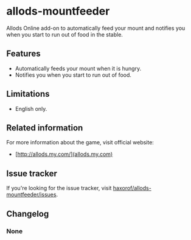 # allods-mountfeeder
Allods Online add-on to automatically feed your mount and notifies you when you start to run out of food in the stable.

## Features

* Automatically feeds your mount when it is hungry.
* Notifies you when you start to run out of food.

## Limitations

* English only.

## Related information

For more information about the game, visit official website:
* [http://allods.my.com/](allods.my.com)

## Issue tracker

If you're looking for the issue tracker, visit [haxorof/allods-mountfeeder/issues](https://github.com/haxorof/allods-mountfeeder/issues).

## Changelog

### None